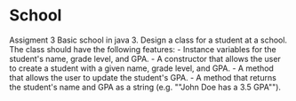 # School
Assigment 3 Basic school in java
3. Design a class for a student at a school. The class should have the following features:
         - Instance variables for the student's name, grade level, and GPA.
         - A constructor that allows the user to create a student with a given name, grade level, and GPA.
         - A method that allows the user to update the student's GPA.
         - A method that returns the student's name and GPA as a string (e.g. ""John Doe has a 3.5 GPA"").
